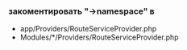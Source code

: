 ### закоментировать "->namespace" в
- app/Providers/RouteServiceProvider.php
- Modules/*/Providers/RouteServiceProvider.php